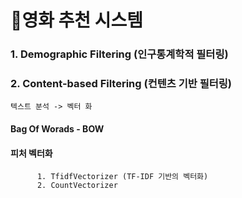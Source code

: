 # 🍿영화 추천 시스템

### 1. Demographic Filtering (인구통계학적 필터링)

### 2. Content-based Filtering (컨텐츠 기반 필터링)
    텍스트 분석 -> 벡터 화
   #### Bag Of Worads - BOW 
   #### 피처 벡터화
          1. TfidfVectorizer (TF-IDF 기반의 벡터화) 
          2. CountVectorizer 

    


